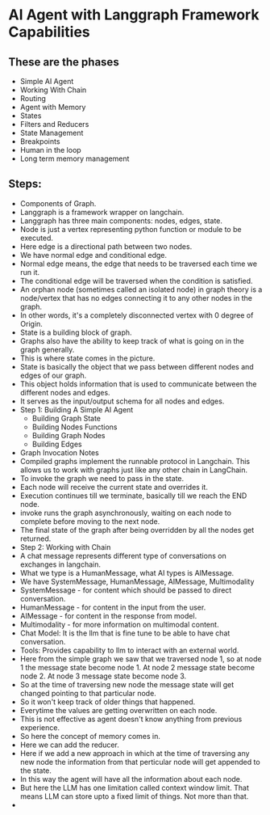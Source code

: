 # AI Agent with Langgraph Framework Capabilities

## These are the phases

- Simple AI Agent
- Working With Chain
- Routing
- Agent with Memory
- States
- Filters and Reducers
- State Management
- Breakpoints
- Human in the loop
- Long term memory management

## Steps:

- Components of Graph.
- Langgraph is a framework wrapper on langchain.
- Langgraph has three main components: nodes, edges, state.
- Node is just a vertex representing python function or module to be executed.
- Here edge is a directional path between two nodes.
- We have normal edge and conditional edge.
- Normal edge means, the edge that needs to be traversed each time we run it.
- The conditional edge will be traversed when the condition is satisfied.
- An orphan node (sometimes called an isolated node) in graph theory is a node/vertex that has no edges connecting it to any other nodes in the graph.
- In other words, it's a completely disconnected vertex with 0 degree of Origin.
- State is a building block of graph.
- Graphs also have the ability to keep track of what is going on in the graph generally.
- This is where state comes in the picture.
- State is basically the object that we pass between different nodes and edges of our graph.
- This object holds information that is used to communicate between the different nodes and edges.
- It serves as the input/output schema for all nodes and edges.
- Step 1: Building A Simple AI Agent
  - Building Graph State
  - Building Nodes Functions
  - Building Graph Nodes
  - Building Edges
- Graph Invocation Notes
- Compiled graphs implement the runnable protocol in Langchain. This allows us to work with graphs just like any other chain in LangChain.
- To invoke the graph we need to pass in the state.
- Each node will receive the current state and overrides it.
- Execution continues till we terminate, basically till we reach the END node.
- invoke runs the graph asynchronously, waiting on each node to complete before moving to the next node.
- The final state of the graph after being overridden by all the nodes get returned.
- Step 2: Working with Chain
- A chat message represents different type of conversations on exchanges in langchain.
- What we type is a HumanMessage, what AI types is AIMessage.
- We have SystemMessage, HumanMessage, AIMessage, Multimodality
- SystemMessage - for content which should be passed to direct conversation.
- HumanMessage - for content in the input from the user.
- AIMessage - for content in the response from model.
- Multimodality - for more information on multimodal content.
- Chat Model: It is the llm that is fine tune to be able to have chat conversation.
- Tools: Provides capability to llm to interact with an external world.
- Here from the simple graph we saw that we traversed node 1, so at node 1 the message state become node 1. At node 2 message state become node 2. At node 3 message state become node 3.
- So at the time of traversing new node the message state will get changed pointing to that particular node.
- So it won't keep track of older things that happened.
- Everytime the values are getting overwritten on each node.
- This is not effective as agent doesn't know anything from previous experience.
- So here the concept of memory comes in.
- Here we can add the reducer.
- Here if we add a new approach in which at the time of traversing any new node the information from that perticular node will get appended to the state.
- In this way the agent will have all the information about each node.
- But here the LLM has one limitation called context window limit. That means LLM can store upto a fixed limit of things. Not more than that.
- 